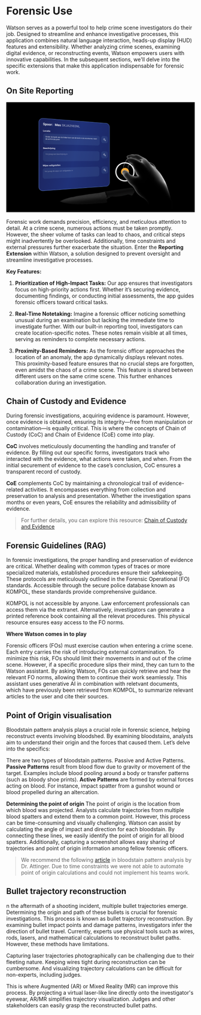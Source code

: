 # Forensic Use
Watson serves as a powerful tool to help crime scene investigators do their job. Designed to streamline and enhance investigative processes, this application combines natural language interaction, heads-up display (HUD) features and extensibility. Whether analyzing crime scenes, examining digital evidence, or reconstructing events, Watson empowers users with innovative capabilities. In the subsequent sections, we'll delve into the specific extensions that make this application indispensable for forensic work.

## On Site Reporting

![Screenshot of the reporting tool](/images/app-screenshots/screenshot-reporting-tool.png)

Forensic work demands precision, efficiency, and meticulous attention to detail. At a crime scene, numerous actions must be taken promptly. However, the sheer volume of tasks can lead to chaos, and critical steps might inadvertently be overlooked. Additionally, time constraints and external pressures further exacerbate the situation. Enter the **Reporting Extension** within Watson, a solution designed to prevent oversight and streamline investigative processes.

**Key Features:**
1. **Prioritization of High-Impact Tasks:** Our app ensures that investigators focus on high-priority actions first. Whether it’s securing evidence, documenting findings, or conducting initial assessments, the app guides forensic officers toward critical tasks.

2. **Real-Time Notetaking:** Imagine a forensic officer noticing something unusual during an examination but lacking the immediate time to investigate further. With our built-in reporting tool, investigators can create location-specific notes. These notes remain visible at all times, serving as reminders to complete necessary actions.

3. **Proximity-Based Reminders:** As the forensic officer approaches the location of an anomaly, the app dynamically displays relevant notes. This proximity-based feature ensures that no crucial steps are forgotten, even amidst the chaos of a crime scene. This feature is shared between different users on the same crime scene. This further enhances collaboration during an investigation.

## Chain of Custody and Evidence
During forensic investigations, acquiring evidence is paramount. However, once evidence is obtained, ensuring its integrity—free from manipulation or contamination—is equally critical. This is where the concepts of Chain of Custody (CoC) and Chain of Evidence (CoE) come into play. 

**CoC** involves meticulously documenting the handling and transfer of evidence. By filling out our specific forms, investigators track who interacted with the evidence, what actions were taken, and when. From the initial securement of evidence to the case’s conclusion, CoC ensures a transparent record of custody.

**CoE** complements CoC by maintaining a chronological trail of evidence-related activities. It encompasses everything from collection and preservation to analysis and presentation. Whether the investigation spans months or even years, CoE ensures the reliability and admissibility of evidence.

> For further details, you can explore this resource: [Chain of Custody and Evidence](https://www.forensicon.nl/chain-of-custody-and-evidence/)

<!-- TODO: screenshot of the RAG tool -->
## Forensic Guidelines (RAG)
In forensic investigations, the proper handling and preservation of evidence are critical. Whether dealing with common types of traces or more specialized materials, established procedures ensure their safekeeping. These protocols are meticulously outlined in the Forensic Operational (FO) standards. Accessible through the secure police database known as KOMPOL, these standards provide comprehensive guidance. 

KOMPOL is not accessible by anyone. Law enforcement professionals can access them via the extranet. Alternatively, investigators can generate a printed reference book containing all the relevat procedures. This physical resource ensures easy access to the FO norms.

**Where Watson comes in to play**

Forensic officers (FOs) must exercise caution when entering a crime scene. Each entry carries the risk of introducing external contamination. To minimize this risk, FOs should limit their movements in and out of the crime scene. However, if a specific procedure slips their mind, they can turn to the Watson assistant. By asking Watson, FOs can quickly retrieve and hear the relevant FO norms, allowing them to continue their work seamlessly. This assistant uses generative AI in combination with reletvant documents, which have previously been retrieved from KOMPOL, to summarize relevant articles to the user and cite their sources.

<!-- TODO: screenshot of the Point of Origin tool -->
## Point of Origin visualisation
Bloodstain pattern analysis plays a crucial role in forensic science, helping reconstruct events involving bloodshed. By examining bloodstains, analysts aim to understand their origin and the forces that caused them. Let’s delve into the specifics:

There are two types of bloodstain patterns. Passive and Active Patterns. **Passive Patterns** result from blood flow due to gravity or movement of the target. Examples include blood pooling around a body or transfer patterns (such as bloody shoe prints). **Active Patterns** are formed by external forces acting on blood. For instance, impact spatter from a gunshot wound or blood propelled during an altercation.

**Determining the point of origin**
The point of origin is the location from which blood was projected. Analysts calculate trajectories from multiple blood spatters and extend them to a common point. However, this process can be time-consuming and visually challenging. Watson can assist by calculating the angle of impact and direction for each bloodstain. By connecting these lines, we easily identify the point of origin for all blood spatters. Additionally, capturing a screenshot allows easy sharing of trajectories and point of origin information among fellow forensic officers.

> We recommend the following [article](https://www.sciencedirect.com/science/article/pii/S2352340918301902) in bloodstain pattern analysis by Dr. Attinger. Due to time constraints we were not able to automate point of origin calculations and could not implement his teams work.

<!-- TODO: screenshot of the bullet trajectory tool -->
## Bullet trajectory reconstruction
n the aftermath of a shooting incident, multiple bullet trajectories emerge. Determining the origin and path of these bullets is crucial for forensic investigations. This process is known as bullet trajectory reconstruction. By examining bullet impact points and damage patterns, investigators infer the direction of bullet travel. Currently, experts use physical tools such as wires, rods, lasers, and mathematical calculations to reconstruct bullet paths. However, these methods have limitations.

Capturing laser trajectories photographically can be challenging due to their fleeting nature. Keeping wires tight during reconstruction can be cumbersome. And visualizing trajectory calculations can be difficult for non-experts, including judges.

This is where Augmented (AR) or Mixed Reality (MR) can improve this process. By projecting a virtual laser-like line directly onto the investigator's eyewear, AR/MR simplifies trajectory visualization. Judges and other stakeholders can easily grasp the reconstructed bullet paths.

